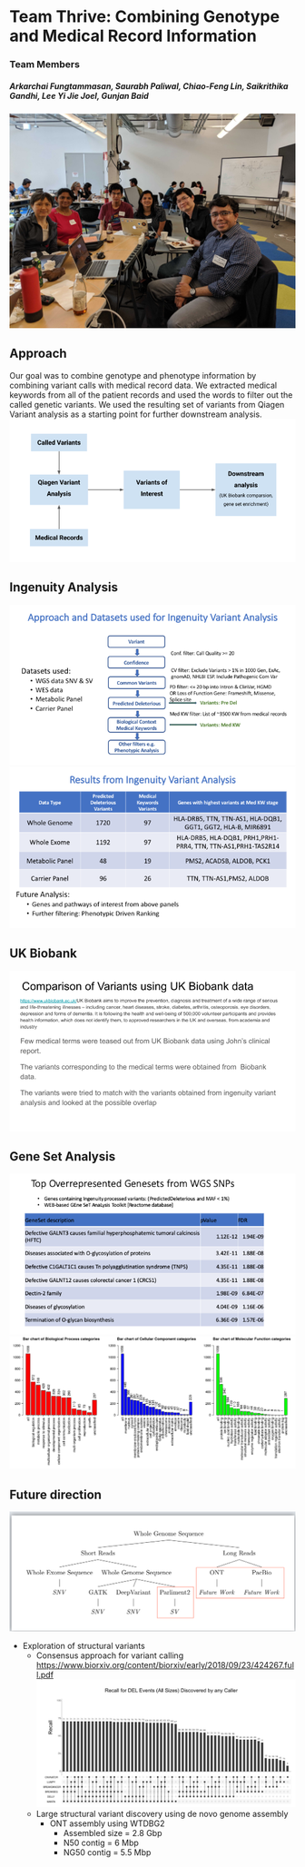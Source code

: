 # Team Thrive: Combining Genotype and Medical Record Information
### Team Members
##### Arkarchai Fungtammasan, Saurabh Paliwal, Chiao-Feng Lin, Saikrithika Gandhi, Lee Yi Jie Joel, Gunjan Baid
![team](images/team.jpg)

## Approach
Our goal was to combine genotype and phenotype information by combining variant calls with medical record data. We extracted medical keywords from all of the patient records and used the words to filter out the called genetic variants. We used the resulting set of variants from Qiagen Variant analysis as a starting point for further downstream analysis.
![approach](images/approach.png)

## Ingenuity Analysis
![ingenuity_analysis_slide1](images/ingenuity_analysis_slide1.png)
![ingenuity_analysis_slide2](images/ingenuity_analysis_slide2.png)

## UK Biobank
![uk_biobank](images/uk_biobank.png)

## Gene Set Analysis
![gene_set](images/wgs_geneset_enrichment.png)
![goslim](images/goslim_summary.png)

## Future direction
![future_direction](images/future_direction.png)
* Exploration of structural variants
  * Consensus approach for variant calling
        https://www.biorxiv.org/content/biorxiv/early/2018/09/23/424267.full.pdf
        ![recall_rate](images/recall_rate.png)
  * Large structural variant discovery using de novo genome assembly
    * ONT assembly using WTDBG2
      * Assembled size = 2.8 Gbp
      * N50 contig = 6 Mbp
      * NG50 contig = 5.5 Mbp

